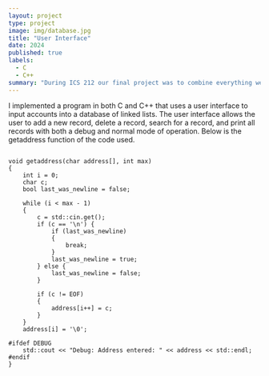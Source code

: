 ```yaml
---
layout: project
type: project
image: img/database.jpg
title: "User Interface"
date: 2024
published: true
labels:
  - C
  - C++
summary: "During ICS 212 our final project was to combine everything we did throughout the semester into a functioning program."
---
```


I implemented a program in both C and C++ that uses a user interface to input accounts into a database of linked lists. The user interface
allows the user to add a new record, delete a record, search for a record, and print all records with both a debug and normal mode of operation. 
Below is the getaddress function of the code used.

```

void getaddress(char address[], int max) 
{
    int i = 0;
    char c;
    bool last_was_newline = false;

    while (i < max - 1) 
    {
        c = std::cin.get();
        if (c == '\n') {
            if (last_was_newline) 
            {
                break; 
            }
            last_was_newline = true;
        } else {
            last_was_newline = false;
        }

        if (c != EOF) 
        {
            address[i++] = c;
        }
    }
    address[i] = '\0';

#ifdef DEBUG
    std::cout << "Debug: Address entered: " << address << std::endl;
#endif
}

